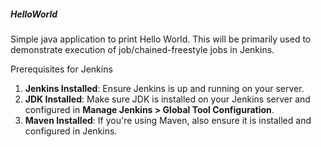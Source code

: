 ##### HelloWorld
Simple java application to print Hello World. This will be primarily used to demonstrate execution of job/chained-freestyle jobs in Jenkins.

Prerequisites for Jenkins

1. **Jenkins Installed**: Ensure Jenkins is up and running on your server.
2. **JDK Installed**: Make sure JDK is installed on your Jenkins server and configured in **Manage Jenkins > Global Tool Configuration**.
3. **Maven Installed**: If you're using Maven, also ensure it is installed and configured in Jenkins.
